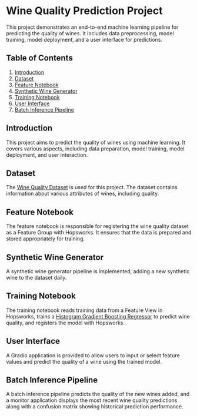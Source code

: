 # Wine Quality Prediction Project

This project demonstrates an end-to-end machine learning pipeline for predicting the quality of wines. It includes data preprocessing, model training, model deployment, and a user interface for predictions.

## Table of Contents
1. [Introduction](#introduction)
2. [Dataset](#dataset)
3. [Feature Notebook](#feature-notebook)
4. [Synthetic Wine Generator](#synthetic-wine-generator)
5. [Training Notebook](#training-notebook)
6. [User Interface](#user-interface)
7. [Batch Inference Pipeline](#batch-inference-pipeline)

## Introduction

This project aims to predict the quality of wines using machine learning. It covers various aspects, including data preparation, model training, model deployment, and user interaction.

## Dataset

The [Wine Quality Dataset](https://raw.githubusercontent.com/ID2223KTH/id2223kth.github.io/master/assignments/lab1/wine.csv) is used for this project. The dataset contains information about various attributes of wines, including quality.

## Feature Notebook

The feature notebook is responsible for registering the wine quality dataset as a Feature Group with Hopsworks. It ensures that the data is prepared and stored appropriately for training.

## Synthetic Wine Generator

A synthetic wine generator pipeline is implemented, adding a new synthetic wine to the dataset daily.

## Training Notebook

The training notebook reads training data from a Feature View in Hopsworks, trains a [Histogram Gradient Boosting Regressor](https://scikit-learn.org/stable/modules/generated/sklearn.ensemble.HistGradientBoostingRegressor.html#sklearn.ensemble.HistGradientBoostingRegressor) to predict wine quality, and registers the model with Hopsworks.

## User Interface

A Gradio application is provided to allow users to input or select feature values and predict the quality of a wine using the trained model.

## Batch Inference Pipeline

A batch inference pipeline predicts the quality of the new wines added, and a monitor application displays the most recent wine quality predictions along with a confusion matrix showing historical prediction performance.
